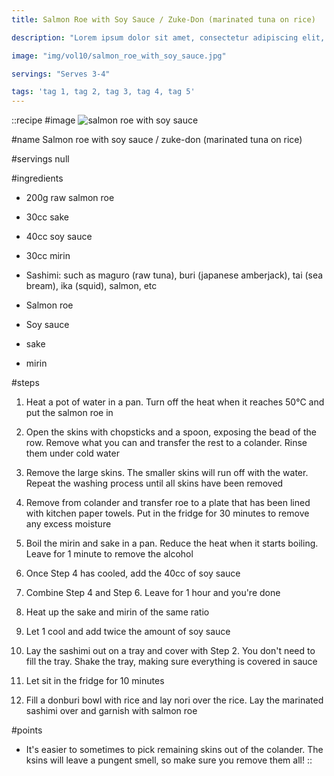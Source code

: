 ```yaml
---
title: Salmon Roe with Soy Sauce / Zuke-Don (marinated tuna on rice)

description: "Lorem ipsum dolor sit amet, consectetur adipiscing elit, sed do eiusmod tempor incididunt ut labore et dolore magna aliqua. Tincidunt eget nullam non nisi est sit amet facilisis."

image: "img/vol10/salmon_roe_with_soy_sauce.jpg"

servings: "Serves 3-4"

tags: 'tag 1, tag 2, tag 3, tag 4, tag 5'
---
```


::recipe
#image
![salmon roe with soy sauce](/img/vol10/salmon_roe_with_soy_sauce.jpg)

#name
Salmon roe with soy sauce / zuke-don (marinated tuna on rice)

#servings
null

#ingredients
- 200g raw salmon roe
- 30cc sake
- 40cc soy sauce
- 30cc mirin

- Sashimi: such as maguro (raw tuna), buri (japanese amberjack), tai (sea bream), ika (squid), salmon, etc
- Salmon roe
- Soy sauce
- sake
- mirin

#steps
1. Heat a pot of water in a pan. Turn off the heat when it reaches 50°C and put the salmon roe in

2. Open the skins with chopsticks and a spoon, exposing the bead of the row. Remove what you can and transfer the rest to a colander. Rinse them under cold water

3. Remove the large skins. The smaller skins will run off with the water. Repeat the washing process until all skins have been removed

4. Remove from colander and transfer roe to a plate that has been lined with kitchen paper towels. Put in the fridge for 30 minutes to remove any excess moisture

5. Boil the mirin and sake in a pan. Reduce the heat when it starts boiling. Leave for 1 minute to remove the alcohol

6. Once Step 4 has cooled, add the 40cc of soy sauce

7. Combine Step 4 and Step 6. Leave for 1 hour and you're done

8. Heat up the sake and mirin of the same ratio

9. Let 1 cool and add twice the amount of soy sauce

10. Lay the sashimi out on a tray and cover with Step 2. You don't need to fill the tray. Shake the tray, making sure everything is covered in sauce

11. Let sit in the fridge for 10 minutes

12. Fill a donburi bowl with rice and lay nori over the rice. Lay the marinated sashimi over and garnish with salmon roe

#points
- It's easier to sometimes to pick remaining skins out of the colander. The ksins will leave a pungent smell, so make sure you remove them all!
::